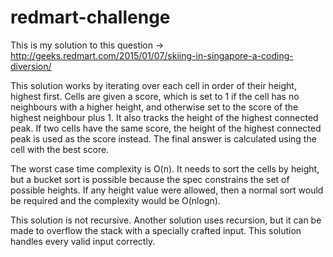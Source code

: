 # redmart-challenge
This is my solution to this question -> http://geeks.redmart.com/2015/01/07/skiing-in-singapore-a-coding-diversion/

This solution works by iterating over each cell in order of their height, highest first. Cells are given a score, which is set to 1 if the cell has no neighbours with a higher height, and otherwise set to the score of the highest neighbour plus 1. It also tracks the height of the highest connected peak. If two cells have the same score, the height of the highest connected peak is used as the score instead. The final answer is calculated using the cell with the best score.

The worst case time complexity is O(n). It needs to sort the cells by height, but a bucket sort is possible because the spec constrains the set of possible heights. If any height value were allowed, then a normal sort would be required and the complexity would be O(nlogn).

This solution is not recursive. Another solution uses recursion, but it can be made to overflow the stack with a specially crafted input. This solution handles every valid input correctly.
